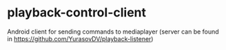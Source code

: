 # playback-control-client
Android client for sending commands to mediaplayer (server can be found in https://github.com/YurasovDV/playback-listener)
